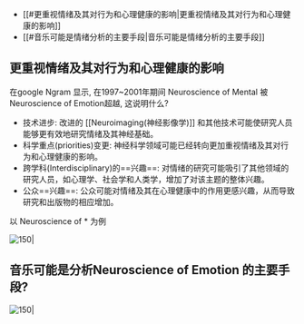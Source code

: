 - [[#更重视情绪及其对行为和心理健康的影响|更重视情绪及其对行为和心理健康的影响]]
- [[#音乐可能是情绪分析的主要手段|音乐可能是情绪分析的主要手段]]



## 更重视情绪及其对行为和心理健康的影响
在google Ngram 显示, 在1997~2001年期间 Neuroscience of Mental 被 Neuroscience of Emotion超越, 这说明什么?

- 技术进步: 改进的 [[Neuroimaging(神经影像学)]] 和其他技术可能使研究人员能够更有效地研究情绪及其神经基础。
- 科学重点(priorities)变更: 神经科学领域可能已经转向更加重视情绪及其对行为和心理健康的影响。
- 跨学科(Interdisciplinary)的==兴趣==: 对情绪的研究可能吸引了其他领域的研究人员，如心理学、社会学和人类学，增加了对该主题的整体兴趣。
- 公众==兴趣==: 公众可能对情绪及其在心理健康中的作用更感兴趣，从而导致研究和出版物的相应增加。

以 Neuroscience of * 为例


![150|](https://i.imgur.com/5hACSnf.png)



## 音乐可能是分析Neuroscience of Emotion 的主要手段?
![150|](https://i.imgur.com/xekeSwy.png)
